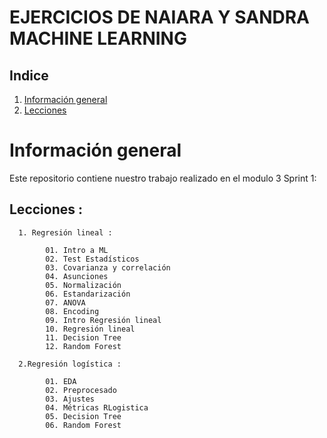 # EJERCICIOS DE NAIARA Y SANDRA MACHINE LEARNING

## Indice 	

  1. [Información general](#informacion-general)
  2. [Lecciones](#lecciones)

# Información general


Este repositorio contiene nuestro trabajo realizado en el modulo 3 Sprint 1:

## Lecciones :

      1. Regresión lineal :
      
            01. Intro a ML
            02. Test Estadísticos
            03. Covarianza y correlación
            04. Asunciones
            05. Normalización
            06. Estandarización
            07. ANOVA
            08. Encoding
            09. Intro Regresión lineal
            10. Regresión lineal
            11. Decision Tree
            12. Random Forest
            
      2.Regresión logística : 
 
            01. EDA
            02. Preprocesado
            03. Ajustes
            04. Métricas RLogistica
            05. Decision Tree
            06. Random Forest
            

